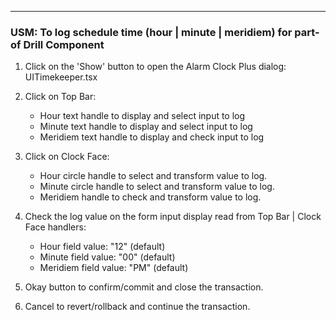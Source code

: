 ---
### USM: To log schedule time (hour | minute | meridiem) for part-of Drill Component
1. Click on the 'Show' button to open the Alarm Clock Plus dialog: UITimekeeper.tsx
2. Click on Top Bar:
     - Hour text handle to display and select input to log
     - Minute text handle to display and select input to log
     - Meridiem text handle to display and check input to log

3. Click on Clock Face:
     - Hour circle handle to select and transform value to log.
     - Minute circle handle to select and transform value to log.
     - Meridiem handle to check and transform value to log.
 
4. Check the log value on the form input display read from Top Bar | Clock Face handlers:
     - Hour field value: "12" (default)
     - Minute field value: "00" (default) 
     - Meridiem field value: "PM" (default) 

5. Okay button to confirm/commit and close the transaction.

6. Cancel to revert/rollback and continue the transaction.
